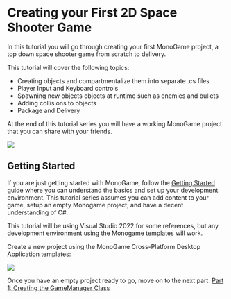 # Creating your First 2D Space Shooter Game
In this tutorial you will go through creating your first MonoGame project, a top down space shooter game from scratch to delivery.

This tutorial will cover the following topics:
* Creating objects and compartmentalize them into separate .cs files
* Player Input and Keyboard controls
* Spawning new objects objects at runtime such as enemies and bullets
* Adding collisions to objects
* Package and Delivery

At the end of this tutorial series you will have a working MonoGame project that you can share with your friends.

![](https://i.imgur.com/EJYO6GD.gif)


## Getting Started
If you are just getting started with MonoGame, follow the [Getting Started](https://docs.monogame.net/articles/getting_started/0_getting_started.html) guide where you can understand the basics and set up your development environment. This tutorial series assumes you can add content to your game, setup an empty Monogame project, and have a decent understanding of C#.

This tutorial will be using Visual Studio 2022 for some references, but any development environment using the Monogame templates will work.

Create a new project using the MonoGame Cross-Platform Desktop Application templates:

![](https://i.imgur.com/hHpk8eU.png)


Once you have an empty project ready to go, move on to the next part: [Part 1: Creating the GameManager Class](https://hackmd.io/7cCKpGDrRwqnajnbYiBQmQ?both)